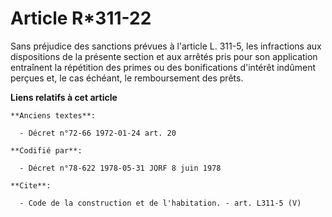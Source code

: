 # Article R*311-22

Sans préjudice des sanctions prévues à l'article L. 311-5, les infractions aux dispositions de la présente section et aux
arrêtés pris pour son application entraînent la répétition des primes ou des bonifications d'intérêt indûment perçues et, le
cas échéant, le remboursement des prêts.

**Liens relatifs à cet article**

	**Anciens textes**:

	  - Décret n°72-66 1972-01-24 art. 20

	**Codifié par**:

	  - Décret n°78-622 1978-05-31 JORF 8 juin 1978

	**Cite**:

	  - Code de la construction et de l'habitation. - art. L311-5 (V)

